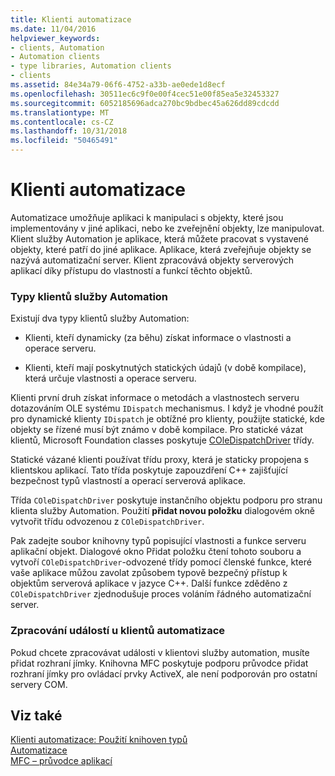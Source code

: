```yaml
---
title: Klienti automatizace
ms.date: 11/04/2016
helpviewer_keywords:
- clients, Automation
- Automation clients
- type libraries, Automation clients
- clients
ms.assetid: 84e34a79-06f6-4752-a33b-ae0ede1d8ecf
ms.openlocfilehash: 30511ec6c9f0e00f4cec51e00f85ea5e32453327
ms.sourcegitcommit: 6052185696adca270bc9bdbec45a626dd89cdcdd
ms.translationtype: MT
ms.contentlocale: cs-CZ
ms.lasthandoff: 10/31/2018
ms.locfileid: "50465491"
---
```

# <a name="automation-clients"></a>Klienti automatizace

Automatizace umožňuje aplikaci k manipulaci s objekty, které jsou implementovány v jiné aplikaci, nebo ke zveřejnění objekty, lze manipulovat. Klient služby Automation je aplikace, která můžete pracovat s vystavené objekty, které patří do jiné aplikace. Aplikace, která zveřejňuje objekty se nazývá automatizační server. Klient zpracovává objekty serverových aplikací díky přístupu do vlastností a funkcí těchto objektů.

### <a name="types-of-automation-clients"></a>Typy klientů služby Automation

Existují dva typy klientů služby Automation:

- Klienti, kteří dynamicky (za běhu) získat informace o vlastnosti a operace serveru.

- Klienti, kteří mají poskytnutých statických údajů (v době kompilace), která určuje vlastnosti a operace serveru.

Klienti první druh získat informace o metodách a vlastnostech serveru dotazováním OLE systému `IDispatch` mechanismus. I když je vhodné použít pro dynamické klienty `IDispatch` je obtížné pro klienty, použijte statické, kde objekty se řízené musí být známo v době kompilace. Pro statické vázat klientů, Microsoft Foundation classes poskytuje [COleDispatchDriver](../mfc/reference/coledispatchdriver-class.md) třídy.

Statické vázané klienti používat třídu proxy, která je staticky propojena s klientskou aplikací. Tato třída poskytuje zapouzdření C++ zajišťující bezpečnost typů vlastností a operací serverová aplikace.

Třída `COleDispatchDriver` poskytuje instančního objektu podporu pro stranu klienta služby Automation. Použití **přidat novou položku** dialogovém okně vytvořit třídu odvozenou z `COleDispatchDriver`.

Pak zadejte soubor knihovny typů popisující vlastnosti a funkce serveru aplikační objekt. Dialogové okno Přidat položku čtení tohoto souboru a vytvoří `COleDispatchDriver`-odvozené třídy pomocí členské funkce, které vaše aplikace můžou zavolat způsobem typově bezpečný přístup k objektům serverová aplikace v jazyce C++. Další funkce zděděno z `COleDispatchDriver` zjednodušuje proces voláním řádného automatizační server.

### <a name="handling-events-in-automation-clients"></a>Zpracování událostí u klientů automatizace

Pokud chcete zpracovávat události v klientovi služby automation, musíte přidat rozhraní jímky. Knihovna MFC poskytuje podporu průvodce přidat rozhraní jímky pro ovládací prvky ActiveX, ale není podporován pro ostatní servery COM.

## <a name="see-also"></a>Viz také

[Klienti automatizace: Použití knihoven typů](../mfc/automation-clients-using-type-libraries.md)<br/>
[Automatizace](../mfc/automation.md)<br/>
[MFC – průvodce aplikací](../mfc/reference/mfc-application-wizard.md)

